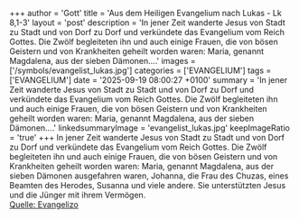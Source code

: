 +++
author = 'Gott'
title = 'Aus dem Heiligen Evangelium nach Lukas - Lk 8,1-3'
layout = 'post'
description = 'In jener Zeit wanderte Jesus von Stadt zu Stadt und von Dorf zu Dorf und verkündete das Evangelium vom Reich Gottes. Die Zwölf begleiteten ihn und auch einige Frauen, die von bösen Geistern und von Krankheiten geheilt worden waren: Maria, genannt Magdalena, aus der sieben Dämonen....'
images = ['/symbols/evangelist_lukas.jpg']
categories = ['EVANGELIUM']
tags = ['EVANGELIUM']
date = '2025-09-19 08:00:27 +0100'
summary = 'In jener Zeit wanderte Jesus von Stadt zu Stadt und von Dorf zu Dorf und verkündete das Evangelium vom Reich Gottes. Die Zwölf begleiteten ihn und auch einige Frauen, die von bösen Geistern und von Krankheiten geheilt worden waren: Maria, genannt Magdalena, aus der sieben Dämonen....'
linkedsummaryImage = 'evangelist_lukas.jpg'
keepImageRatio = 'true'
+++
In jener Zeit wanderte Jesus von Stadt zu Stadt und von Dorf zu Dorf und verkündete das Evangelium vom Reich Gottes. Die Zwölf begleiteten ihn
und auch einige Frauen, die von bösen Geistern und von Krankheiten geheilt worden waren: Maria, genannt Magdalena, aus der sieben Dämonen ausgefahren waren,
Johanna, die Frau des Chuzas, eines Beamten des Herodes, Susanna und viele andere.<!--more--> Sie unterstützten Jesus und die Jünger mit ihrem Vermögen.<br> [Quelle: Evangelizo](https://evangeliumtagfuertag.org/DE/gospel)